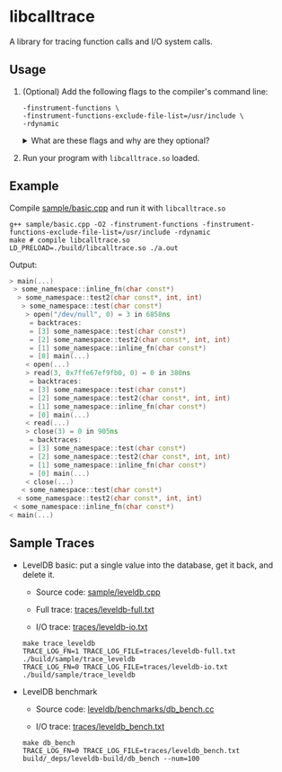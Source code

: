 # libcalltrace

A library for tracing function calls and I/O system calls.

## Usage

1. (Optional) Add the following flags to the compiler's command line:

   ```
   -finstrument-functions \
   -finstrument-functions-exclude-file-list=/usr/include \
   -rdynamic
   ```

   <details>
   <summary>What are these flags and why are they optional? </summary>

    - When the flag `-finstrument-functions` is set, compiler generates calls
      to `__cyg_profile_func_enter` on function enter
      and `__cyg_profile_func_exit` on function exit for all functions
      (including inlined ones).

      The signatures of the two instrumentation functions are shown below:

      ```cpp
      void __cyg_profile_func_enter(void *this_fn, void *call_site);
      void __cyg_profile_func_exit(void *this_fn, void *call_site);
      ```

      The two arguments are the address of the function being called and the
      address of the call site.

      Our library implements these functions to gather the function call trace
      and generate the backtrace for I/O system calls. If the flag is not set,
      then our library cannot gather the call trace (i.e., `TRACE_LOG_FN=1` will
      have no effect). The backtrace can still be generated using
      [`backtrace(3)`](https://man7.org/linux/man-pages/man3/backtrace.3.html).
      Since `backtrace` generates trace using the stack frame, some functions
      (i.e., inlined functions) might not be shown due to omission of the frame
      pointers (See `-fomit-frame-pointer` enabled at `-O1` and higher.).

    - The `-finstrument-functions-exclude-file-list` flag specifies a list of
      files to exclude from the instrumentation. If the flag is not set, then
      the call traces for all files are generated, including those in the
      standard library. For example, a single construction and destruction
      of  `std::string` can generate 70 lines of call trace.

    - The `-Wl,--export-dynamic` flag adds all symbols to the dynamic symbol
      table in the `.dynsym` section. Currently, we use
      [`dladdr(3)`](https://man7.org/linux/man-pages/man3/dladdr.3.html) to
      resolve the function name given a function address. However, `dladdr` can
      only resolve the symbols in the dynamic library.

      If the flag is not set, the library can only print the relative address of
      the function in the object file. One can use `nm` to resolve the function
      name. For example, given the trace output `0x11a0 in trace_basic`, one can
      use the following commands to get the function name:
      ```shell
      nm -C trace_basic | grep 11a0 # prints `00000000000011a0 T main`
      ```

     </details>

2. Run your program with `libcalltrace.so` loaded.

## Example

Compile [sample/basic.cpp](sample/basic.cpp) and run it with `libcalltrace.so`

```shell
g++ sample/basic.cpp -O2 -finstrument-functions -finstrument-functions-exclude-file-list=/usr/include -rdynamic
make # compile libcalltrace.so
LD_PRELOAD=./build/libcalltrace.so ./a.out
```

Output:

```cpp
> main(...)
 > some_namespace::inline_fn(char const*)
  > some_namespace::test2(char const*, int, int)
   > some_namespace::test(char const*)
    > open("/dev/null", 0) = 3 in 6858ns
     = backtraces:
     = [3] some_namespace::test(char const*)
     = [2] some_namespace::test2(char const*, int, int)
     = [1] some_namespace::inline_fn(char const*)
     = [0] main(...)
    < open(...)
    > read(3, 0x7ffe67ef9fb0, 0) = 0 in 380ns
     = backtraces:
     = [3] some_namespace::test(char const*)
     = [2] some_namespace::test2(char const*, int, int)
     = [1] some_namespace::inline_fn(char const*)
     = [0] main(...)
    < read(...)
    > close(3) = 0 in 905ns
     = backtraces:
     = [3] some_namespace::test(char const*)
     = [2] some_namespace::test2(char const*, int, int)
     = [1] some_namespace::inline_fn(char const*)
     = [0] main(...)
    < close(...)
   < some_namespace::test(char const*)
  < some_namespace::test2(char const*, int, int)
 < some_namespace::inline_fn(char const*)
< main(...)
```

## Sample Traces

- LevelDB basic: put a single value into the database, get it back, and delete
  it.
    - Source code: [sample/leveldb.cpp](sample/leveldb.cpp)

    - Full trace: [traces/leveldb-full.txt](traces/leveldb-full.txt)

    - I/O trace: [traces/leveldb-io.txt](traces/leveldb-io.txt)

  ```shell
  make trace_leveldb
  TRACE_LOG_FN=1 TRACE_LOG_FILE=traces/leveldb-full.txt ./build/sample/trace_leveldb
  TRACE_LOG_FN=0 TRACE_LOG_FILE=traces/leveldb-io.txt ./build/sample/trace_leveldb
  ```

- LevelDB benchmark
    - Source code:
      [leveldb/benchmarks/db_bench.cc](https://github.com/google/leveldb/blob/main/benchmarks/db_bench.cc)

    - I/O trace: [traces/leveldb_bench.txt](traces/leveldb_bench.txt)

  ```shell
  make db_bench
  TRACE_LOG_FN=0 TRACE_LOG_FILE=traces/leveldb_bench.txt build/_deps/leveldb-build/db_bench --num=100
  ```


